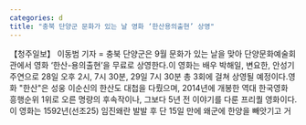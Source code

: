 ```yaml
---
categories: d
title: "충북 단양군 문화가 있는 날 영화 ‘한산용의출현’ 상영"
---
```

【청주일보】 이동범 기자 = 충북 단양군은 9월 문화가 있는 날을 맞아 단양문화예술회관에서 영화 ‘한산-용의출현’을 무료로 상영한다.이 영화는 배우 박해일, 변요한, 안성기 주연으로 28일 오후 2시, 7시 30분, 29일 7시 30분 총 3회에 걸쳐 상영될 예정이다.영화 "한산"은 성웅 이순신의 한산도 대첩을 다뤘으며, 2014년에 개봉한 역대 한국영화 흥행순위 1위로 오른 명량의 후속작이나, 그보다 5년 전 이야기를 다룬 프리퀄 영화이다.이 영화는 1592년(선조25) 임진왜란 발발 후 단 15일 만에 왜군에 한양을 빼앗기고 거